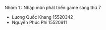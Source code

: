 
Nhóm 1 : Nhập môn phát triển game sáng thứ 7
- Lương Quốc Khang 15520342
- Nguyễn Phúc Phi 15520611
